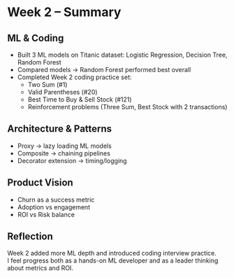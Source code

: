 # Week 2 – Summary

## ML & Coding
- Built 3 ML models on Titanic dataset: Logistic Regression, Decision Tree, Random Forest
- Compared models → Random Forest performed best overall
- Completed Week 2 coding practice set:
  - Two Sum (#1)
  - Valid Parentheses (#20)
  - Best Time to Buy & Sell Stock (#121)
  - Reinforcement problems (Three Sum, Best Stock with 2 transactions)

## Architecture & Patterns
- Proxy → lazy loading ML models
- Composite → chaining pipelines
- Decorator extension → timing/logging

## Product Vision
- Churn as a success metric
- Adoption vs engagement
- ROI vs Risk balance

## Reflection
Week 2 added more ML depth and introduced coding interview practice.  
I feel progress both as a hands-on ML developer and as a leader thinking about metrics and ROI.  
